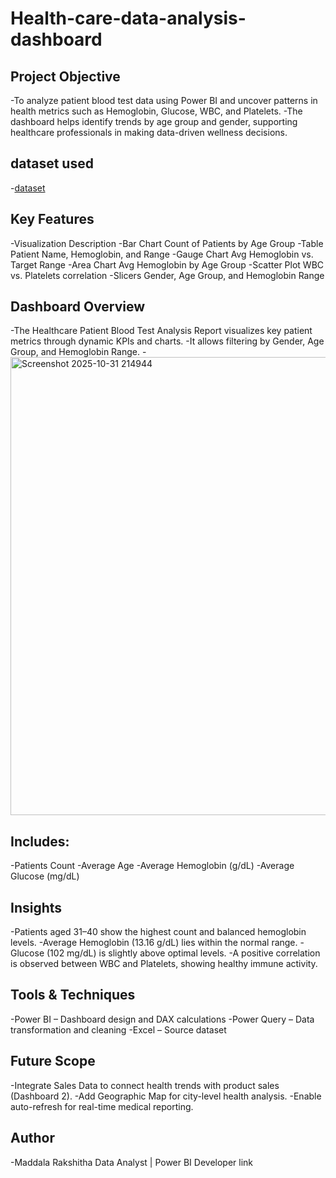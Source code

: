 # Health-care-data-analysis-dashboard

## Project Objective
-To analyze patient blood test data using Power BI and uncover patterns in health metrics such as Hemoglobin, Glucose, WBC, and Platelets.
-The dashboard helps identify trends by age group and gender, supporting healthcare professionals in making data-driven wellness decisions.

## dataset used

-<a href="http://github.com/RakshithaMaddala/Health-care-data-analysis-dashboard/blob/main/Patient_Blood_Test.xlsx">dataset</a>

## Key Features

-Visualization	Description
-Bar Chart	Count of Patients by Age Group
-Table	Patient Name, Hemoglobin, and Range
-Gauge Chart	Avg Hemoglobin vs. Target Range
-Area Chart	Avg Hemoglobin by Age Group
-Scatter Plot	WBC vs. Platelets correlation
-Slicers	Gender, Age Group, and Hemoglobin Range

## Dashboard Overview

-The Healthcare Patient Blood Test Analysis Report visualizes key patient metrics through dynamic KPIs and charts.
-It allows filtering by Gender, Age Group, and Hemoglobin Range.
-<img width="1307" height="733" alt="Screenshot 2025-10-31 214944" src="https://github.com/user-attachments/assets/cf1c95fb-42e1-44a1-8b95-956a03f08d92" />

## Includes:

-Patients Count
-Average Age
-Average Hemoglobin (g/dL)
-Average Glucose (mg/dL)

## Insights

-Patients aged 31–40 show the highest count and balanced hemoglobin levels.
-Average Hemoglobin (13.16 g/dL) lies within the normal range.
-Glucose (102 mg/dL) is slightly above optimal levels.
-A positive correlation is observed between WBC and Platelets, showing healthy immune activity.

## Tools & Techniques

-Power BI – Dashboard design and DAX calculations
-Power Query – Data transformation and cleaning
-Excel – Source dataset

## Future Scope

-Integrate Sales Data to connect health trends with product sales (Dashboard 2).
-Add Geographic Map for city-level health analysis. 
-Enable auto-refresh for real-time medical reporting.

## Author

-Maddala Rakshitha
Data Analyst | Power BI Developer
link
